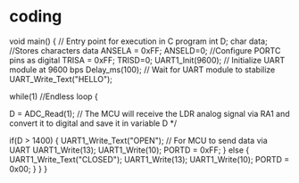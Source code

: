 # coding
void main() {  // Entry point for execution in C program
  int D;
  char data; //Stores characters data
  ANSELA = 0xFF;
  ANSELD=0;   //Configure PORTC pins as digital
  TRISA = 0xFF;
  TRISD=0;
  UART1_Init(9600);  // Initialize UART module at 9600 bps 
  Delay_ms(100);      // Wait for UART module to stabilize 
  UART_Write_Text("HELLO");

  while(1)       //Endless loop
{

  D = ADC_Read(1);  // The MCU will receive the LDR analog signal via RA1 and convert it to digital and save it in variable D */

   if(D > 1400)
   {
   UART1_Write_Text("OPEN"); // For MCU to send data via UART
   UART1_Write(13);
   UART1_Write(10);
   PORTD = 0xFF;
   }
   else
   {
   UART1_Write_Text("CLOSED");
   UART1_Write(13);
   UART1_Write(10);
   PORTD = 0x00; 
   }
  }
  }
